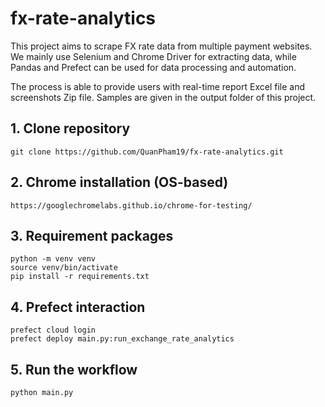 # fx-rate-analytics

This project aims to scrape FX rate data from multiple payment websites. We mainly use Selenium and Chrome Driver for extracting data, while Pandas and Prefect can be used for data processing and automation. 

The process is able to provide users with real-time report Excel file and screenshots Zip file. Samples are given in the output folder of this project.

## 1. Clone repository
```
git clone https://github.com/QuanPham19/fx-rate-analytics.git
```

## 2. Chrome installation (OS-based)
```
https://googlechromelabs.github.io/chrome-for-testing/
```

## 3. Requirement packages
```
python -m venv venv
source venv/bin/activate
pip install -r requirements.txt
```

## 4. Prefect interaction
```
prefect cloud login
prefect deploy main.py:run_exchange_rate_analytics
```

## 5. Run the workflow
```
python main.py
```
